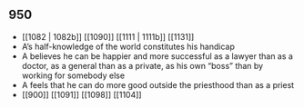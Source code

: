 ## 950
- [[1082 | 1082b]] [[1090]] [[1111 | 1111b]] [[1131]] 
- A’s half-knowledge of the world constitutes his handicap
- A believes he can be happier and more successful as a lawyer than as a doctor, as a general than as a private, as his own “boss” than by working for somebody else
- A feels that he can do more good outside the priesthood than as a priest
- [[900]] [[1091]] [[1098]] [[1104]] 

